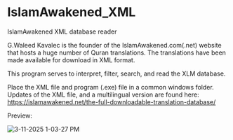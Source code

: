 # IslamAwakened_XML
IslamAwakened XML database reader

G.Waleed Kavalec is the founder of the IslamAwakened.com(.net) website that hosts a huge number of Quran translations.
The translations have been made available for download in XML format. 

This program serves to interpret, filter, search, and read the XLM database.

Place the XML file and program (.exe) file in a common windows folder.
Updates of the XML file, and a multilingual version are found here:
https://islamawakened.net/the-full-downloadable-translation-database/

Preview:

![3-11-2025 1-03-27 PM](https://github.com/user-attachments/assets/646bb0bc-863b-4253-bbca-1567071c06ca)

